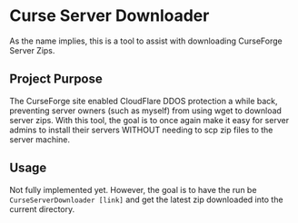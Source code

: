 # Curse Server Downloader

As the name implies, this is a tool to assist with downloading CurseForge Server Zips.

## Project Purpose

The CurseForge site enabled CloudFlare DDOS protection a while back, preventing server owners (such as myself) from using wget to download server zips.
With this tool, the goal is to once again make it easy for server admins to install their servers WITHOUT needing to scp zip files to the server machine.

## Usage

Not fully implemented yet. However, the goal is to have the run be `CurseServerDownloader [link]` and get the latest zip downloaded into the current directory.